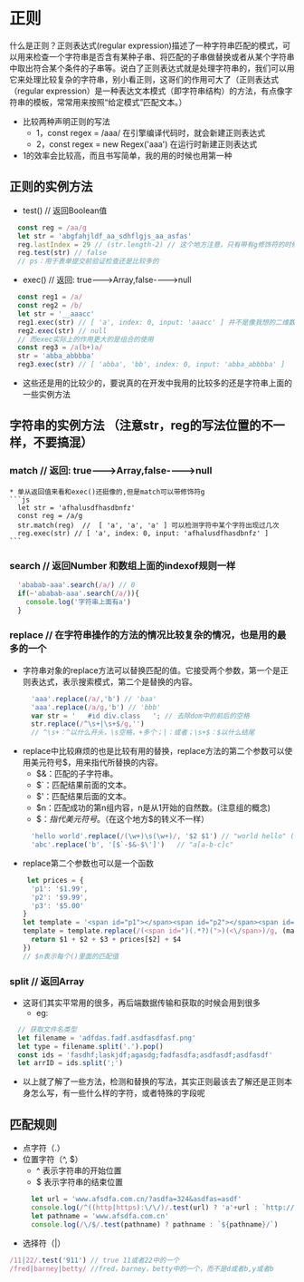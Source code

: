 # 正则
什么是正则？正则表达式(regular expression)描述了一种字符串匹配的模式，可以用来检查一个字符串是否含有某种子串、将匹配的子串做替换或者从某个字符串中取出符合某个条件的子串等。说白了正则表达式就是处理字符串的，我们可以用它来处理比较复杂的字符串，别小看正则，这哥们的作用可大了（正则表达式（regular expression）是一种表达文本模式（即字符串结构）的方法，有点像字符串的模板，常常用来按照“给定模式”匹配文本。）

- 比较两种声明正则的写法
  - 1，const regex = /aaa/ 在引擎编译代码时，就会新建正则表达式
  - 2，const regex = new Regex('aaa') 在运行时新建正则表达式
- 1的效率会比较高，而且书写简单，我的用的时候也用第一种

## 正则的实例方法
  * test() // 返回Boolean值
  ```js
    const reg = /aa/g
    let str = 'abgfahjldf_aa_sdhflgjs_aa_asfas'
    reg.lastIndex = 29 // (str.length-2) // 这个地方注意，只有带有g修饰符的时候，这儿可以指定开始位置 ，否则这句等于没有,没有lastIndex话。每次都从0的位置重新开始
    reg.test(str) // false
    // ps：用于表单提交前验证检查还是比较多的
  ```
  * exec() // 返回: true--->Array,false---->null
  ```js
    const reg1 = /a/
    const reg2 = /b/
    let str = '__aaacc'
    reg1.exec(str) // [ 'a', index: 0, input: 'aaacc' ] 并不是像我想的二维数组，显然修饰符g在这个地方是没有用的,index表示从什么位置开始的，input表示被检测的字符串
    reg2.exec(str) // null
    // 而exec实际上的作用更大的是组合的使用
    const reg3 = /a(b+)a/
    str = 'abba_abbbba'
    reg3.exec(str) // [ 'abba', 'bb', index: 0, input: 'abba_abbbba' ]

  ```
  * 这些还是用的比较少的，要说真的在开发中我用的比较多的还是字符串上面的一些实例方法

## 字符串的实例方法 （注意str，reg的写法位置的不一样，不要搞混）
  ### match // 返回: true--->Array,false---->null
    * 单从返回值来看和exec()还挺像的,但是match可以带修饰符g
    ```js
      let str = 'afhalusdfhasdbnfz'
      const reg = /a/g
      str.match(reg)  //  [ 'a', 'a', 'a' ] 可以检测字符中某个字符出现过几次
      reg.exec(str) // [ 'a', index: 0, input: 'afhalusdfhasdbnfz' ]
    ```
  ### search // 返回Number 和数组上面的indexof规则一样
  ```js
    'ababab-aaa'.search(/a/) // 0 
    if(~'ababab-aaa'.search(/a/)){
      console.log('字符串上面有a')
    }
  ```
  ### replace // 在字符串操作的方法的情况比较复杂的情况，也是用的最多的一个
  * 字符串对象的replace方法可以替换匹配的值。它接受两个参数，第一个是正则表达式，表示搜索模式，第二个是替换的内容。
    ```js
      'aaa'.replace(/a/,'b') // 'baa'
      'aaa'.replace(/a/g,'b') // 'bbb'
      var str = '   #id div.class   '; // 去除dom中的前后的空格
      str.replace(/^\s+|\s+$/g,'') 
      // ^\s+：^以什么开头，\s空格，+多个；|：或者；\s+$：$以什么结尾
    ```
  * replace中比较麻烦的也是比较有用的替换，replace方法的第二个参数可以使用美元符号$，用来指代所替换的内容。
      * $&：匹配的子字符串。
      * $`：匹配结果前面的文本。
      * $'：匹配结果后面的文本。
      * $n：匹配成功的第n组内容，n是从1开始的自然数。(注意组的概念)
      * $$：指代美元符号$。（在这个地方$的转义不一样）
    ```js
      'hello world'.replace(/(\w+)\s(\w+)/, '$2 $1') // "world hello" (\w+)单词，\w文字
      'abc'.replace('b', '[$`-$&-$\']')   // "a[a-b-c]c"
    ```
  * replace第二个参数也可以是一个函数
    ```js
     let prices = {
      'p1': '$1.99',
      'p2': '$9.99',
      'p3': '$5.00'
    }
    let template = '<span id="p1"></span><span id="p2"></span><span id="p3"></span>';
    template = template.replace(/(<span id=")(.*?)(">)(<\/span>)/g, (match,$1,$2,$3,$4) =>{
      return $1 + $2 + $3 + prices[$2] + $4
    })
    // $n表示每个()里面的匹配值
    ```
  ### split // 返回Array
  * 这哥们其实平常用的很多，再后端数据传输和获取的时候会用到很多
    - eg:
  ```js
    // 获取文件名类型
    let filename = 'adfdas.fadf.asdfasdfasf.png'
    let type = filename.split('.').pop()
    const ids = 'fasdhf;laskjdf;agasdg;fadfasdfa;asdfasdf;asdfasdf'
    let arrID = ids.split(';')
  ```
  * 以上就了解了一些方法，检测和替换的写法，其实正则最该去了解还是正则本身怎么写，有一些什么样的字符，或者特殊的字段呢

## 匹配规则
  * 点字符（.）
  * 位置字符（^, $）
    * ^ 表示字符串的开始位置
    * $ 表示字符串的结束位置
    ```js
      let url = 'www.afsdfa.com.cn/?asdfa=324&asdfas=asdf'
      console.log(/^((http|https):\/\/)/.test(url) ? 'a'+url : `http://${url}`)
      let pathname = 'www.afsdfa.com.cn'
      console.log(/\/$/.test(pathname) ? pathname : `${pathname}/`)
    ```
  * 选择符（|）
  ```js
  /11|22/.test('911') // true 11或者22中的一个
  /fred|barney|betty/ //fred，barney，betty中的一个，而不是d或者b,y或者b
  ```

<back-to-top />
